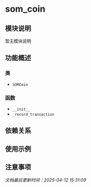 # som_coin

## 模块说明
暂无模块说明

## 功能概述

### 类

- `SOMCoin`

### 函数

- `__init__`
- `_record_transaction`

## 依赖关系

## 使用示例

## 注意事项

*文档最后更新时间：2025-04-12 15:31:09*